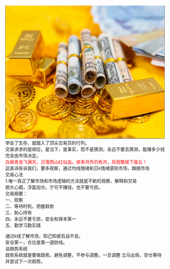 <img src="images/gold.PNG" style="height:420px;width:100%;"></img>
学会了生存，就踏入了顶尖交易员的行列。   
交易讲求的是顺应，是当下，是事实，而不是猜测，永远不要去猜测，能赚多少钱完全由市场决定。   
<font color="red">白昼青虫飞满天，日落西山红似血。夜来月外仍有月，风雨飘摇下废丘！</font>  
这首诗告诉我们，要多观察，通过均线情绪和日k情绪感知市场，跟随市场  
交易心法  
1.唯一真正了解市场和市场逻辑的方法就是不断的观察、解释和交易  
胆大心细，浮盈加仓。宁可不赚钱，也不要亏损。  
交易纲要：  
一、观察  
二、等待时机，把握趋势    
三、耐心持有  
四、永远不要亏损，安全和保本第一    
五、勤学习勤实践    

通过k线了解市场，知己知彼百战不怠。  
安全第一，仓位是第一道防线。  
谈趋势系统  
趋势系统就是要做趋势，避免调整，不参与调整。一旦调整
立马出局，空仓等待并尝试下一次趋势。    
 
